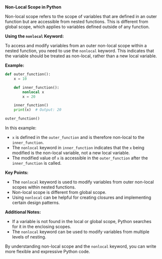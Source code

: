 **Non-Local Scope in Python**

Non-local scope refers to the scope of variables that are defined in an outer function but are accessible from nested functions. This is different from global scope, which applies to variables defined outside of any function.

**Using the `nonlocal` Keyword:**

To access and modify variables from an outer non-local scope within a nested function, you need to use the `nonlocal` keyword. This indicates that the variable should be treated as non-local, rather than a new local variable.

**Example:**

```python
def outer_function():
    x = 10

    def inner_function():
        nonlocal x
        x = 20

    inner_function()
    print(x)  # Output: 20

outer_function()
```

In this example:

- `x` is defined in the `outer_function` and is therefore non-local to the `inner_function`.
- The `nonlocal` keyword in `inner_function` indicates that the `x` being modified is the non-local variable, not a new local variable.
- The modified value of `x` is accessible in the `outer_function` after the `inner_function` is called.

**Key Points:**

- The `nonlocal` keyword is used to modify variables from outer non-local scopes within nested functions.
- Non-local scope is different from global scope.
- Using `nonlocal` can be helpful for creating closures and implementing certain design patterns.

**Additional Notes:**

- If a variable is not found in the local or global scope, Python searches for it in the enclosing scopes.
- The `nonlocal` keyword can be used to modify variables from multiple levels of nesting.

By understanding non-local scope and the `nonlocal` keyword, you can write more flexible and expressive Python code.
